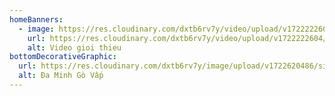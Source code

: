 ```yaml
---
homeBanners:
  - image: https://res.cloudinary.com/dxtb6rv7y/video/upload/v1722222604/video-banner_gwdvew.mp4
    url: https://res.cloudinary.com/dxtb6rv7y/video/upload/v1722222604/video-banner_gwdvew.mp4
    alt: Video gioi thieu
bottomDecorativeGraphic:
  url: https://res.cloudinary.com/dxtb6rv7y/image/upload/v1722620486/site-name_ksvjgd.png
  alt: Đa Minh Gò Vấp
---
```

